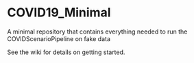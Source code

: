 # COVID19_Minimal
A minimal repository that contains everything needed to run the COVIDScenarioPipeline on fake data

See the wiki for details on getting started.
